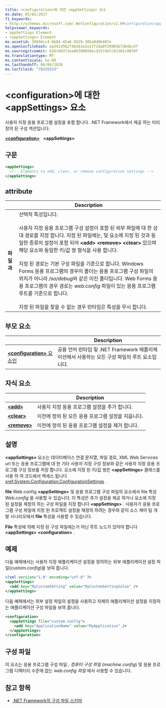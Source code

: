 ```yaml
---
title: <configuration>에 대한 <appSettings> 요소
ms.date: 05/01/2017
f1_keywords:
- http://schemas.microsoft.com/.NetConfiguration/v2.0#configuration/appSettings
helpviewer_keywords:
- appSettings Element
- <appSettings> Element
ms.assetid: 39694cc4-6b84-45a6-9329-385a0d8b48fe
ms.openlocfilehash: ea341d562f4b163a3a1771da0f20903b7d64bcdf
ms.sourcegitcommit: b16c00371ea06398859ecd157defc81301c9070f
ms.translationtype: MT
ms.contentlocale: ko-KR
ms.lasthandoff: 06/06/2020
ms.locfileid: "79155533"
---
```

# <a name="appsettings-element-for-configuration"></a>\<configuration>에 대한 \<appSettings> 요소

사용자 지정 응용 프로그램 설정을 포함 합니다. .NET Framework에서 제공 하는 미리 정의 된 구성 섹션입니다.

[**\<configuration>**](../configuration-element.md) &nbsp;&nbsp;**\<appSettings>**

## <a name="syntax"></a>구문

```xml
<appSettings>
  <!-- Elements to add, clear, or remove configuration settings -->
</appSettings>
```

## <a name="attribute"></a>attribute

|           | Description |
| --------- | ----------- |
| **파일과**  | 선택적 특성입니다.<br><br>사용자 지정 응용 프로그램 구성 설정이 포함 된 외부 파일에 대 한 상대 경로를 지정 합니다. 지정 된 파일에는, 및 요소에 지정 된 것과 동일한 종류의 설정이 포함 되어 **\<add>** **\<remove>** **\<clear>** 있으며 해당 요소와 동일한 키/값 쌍 형식을 사용 합니다.<br><br>지정 된 경로는 기본 구성 파일을 기준으로 합니다. Windows Forms 응용 프로그램의 경우이 폴더는 응용 프로그램 구성 파일의 위치가 아니라 */so/debug*와 같은 이진 폴더입니다. Web Forms 응용 프로그램의 경우 경로는 *web.config* 파일이 있는 응용 프로그램 루트를 기준으로 합니다.<br><br>지정 된 파일을 찾을 수 없는 경우 런타임은 특성을 무시 합니다. |

## <a name="parent-element"></a>부모 요소

|     | Description |
| --- | ----------- |
| [**\<configuration>** 요소인](../configuration-element.md) | 공용 언어 런타임 및 .NET Framework 애플리케이션에서 사용하는 모든 구성 파일의 루트 요소입니다. |

## <a name="child-elements"></a>자식 요소

|     | Description |
| --- | ----------- |
| [**\<add>**](add-element-for-appsettings.md) | 사용자 지정 응용 프로그램 설정을 추가 합니다. |
| [**\<clear>**](clear-element-for-appsettings.md) | 이전에 정의 된 모든 응용 프로그램 설정을 지웁니다. |
| [**\<remove>**](remove-element-for-appsettings.md) | 이전에 정의 된 응용 프로그램 설정을 제거 합니다. |

## <a name="remarks"></a>설명

**\<appSettings>** 요소는 데이터베이스 연결 문자열, 파일 경로, XML Web Services url 또는 응용 프로그램에 대 한 기타 사용자 지정 구성 정보와 같은 사용자 지정 응용 프로그램 구성 정보를 저장 합니다. 요소에 지정 된 키/값 쌍은 **\<appSettings>** 클래스를 사용 하 여 코드에서 액세스 됩니다 <xref:System.Configuration.ConfigurationSettings> .

**file** Web.config **\<appSettings>** 및 응용 프로그램 구성 파일의 요소에서 file 특성 *Web.config* 을 사용할 수 있습니다. 이 특성은 추가 설정을 제공 하거나 요소에 지정 된 설정을 재정의 하는 구성 파일을 지정 합니다 **\<appSettings>** . 사용자가 응용 프로그램 구성 파일에 지정 된 프로젝트 설정을 재정의 하려는 경우와 같이 소스 제어 팀 개발 시나리오에서 **file** 특성을 사용할 수 있습니다.

**File** 특성에 의해 지정 된 구성 파일에는가 아닌 루트 노드가 있어야 합니다 **\<appSettings>** **\<configuration>** .

## <a name="example"></a>예제

다음 예제에서는 사용자 지정 애플리케이션 설정을 정의하는 외부 애플리케이션 설정 파일(*custom.config*)을 보여 줍니다.

```xml
<?xml version="1.0" encoding="utf-8" ?>
<appSettings>
  <add key="MyCustomSetting" value="MyCustomSettingValue" />
</appSettings>
```

다음 예제에서는 외부 설정 파일의 설정을 사용하고 자체의 애플리케이션 설정을 지정하는 애플리케이션 구성 파일을 보여 줍니다.

```xml
<configuration>
  <appSettings file="custom.config">
    <add key="ApplicationName" value="MyApplication" />
  </appSettings>
</configuration>
```

## <a name="configuration-file"></a>구성 파일

이 요소는 응용 프로그램 구성 파일 *, 컴퓨터 구성 파일 (machine.config*) 및 응용 프로그램 디렉터리 수준에 없는 *web.config 파일* 에서 사용할 수 있습니다.

## <a name="see-also"></a>참고 항목

- [.NET Framework의 구성 파일 스키마](../index.md)
